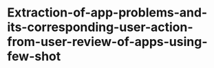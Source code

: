# Extraction-of-app-problems-and-its-corresponding-user-action-from-user-review-of-apps-using-few-shot
